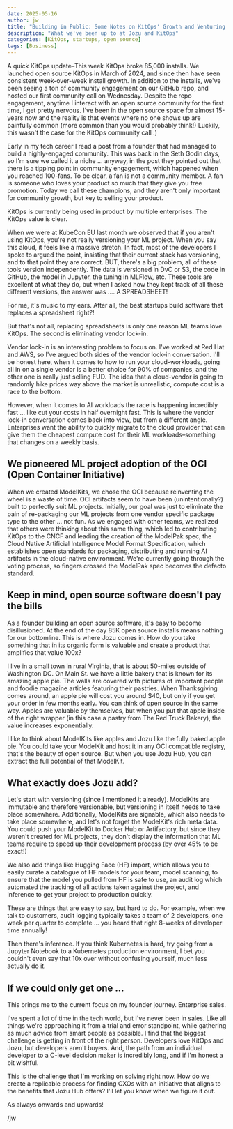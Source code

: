 ```yaml
---
date: 2025-05-16
author: jw
title: "Building in Public: Some Notes on KitOps' Growth and Venturing into Enterprise Sales"
description: "What we've been up to at Jozu and KitOps"
categories: [KitOps, startups, open source]
tags: [Business]
---
```


A quick KitOps update–This week KitOps broke 85,000 installs. We launched open source KitOps in March of 2024, and since then have seen consistent week-over-week install growth. In addition to the installs, we've been seeing a ton of community engagement on our GitHub repo, and hosted our first community call on Wednesday. Despite the repo engagement, anytime I interact with an open source community for the first time, I get pretty nervous. I've been in the open source space for almost 15-years now and the reality is that events where no one shows up are painfully common (more common than you would probably think!) Luckily, this wasn't the case for the KitOps community call :)

Early in my tech career I read a post from a founder that had managed to build a highly-engaged community. This was back in the Seth Godin days, so I'm sure we called it a niche ... anyway, in the post they pointed out that there is a tipping point in community engagement, which happened when you reached 100-fans. To be clear, a fan is not a community member. A fan is someone who loves your product so much that they give you free promotion. Today we call these champions, and they aren't only important for community growth, but key to selling your product.

KitOps is currently being used in product by multiple enterprises. The KitOps value is clear. 

When we were at KubeCon EU last month we observed that if you aren't using KitOps, you're not really versioning your ML project. When you say this aloud, it feels like a massive stretch. In fact, most of the developers I spoke to argued the point, insisting that their current stack has versioning, and to that point they are correct. BUT, there's a big problem, all of these tools version independently. The data is versioned in DvC or S3, the code in GitHub, the model in Jupyter, the tuning in MLFlow, etc. These tools are excellent at what they do, but when I asked how they kept track of all these different versions, the answer was .... A SPREADSHEET! 

For me, it's music to my ears. After all, the best startups build software that replaces a spreadsheet right?!

But that's not all, replacing spreadsheets is only one reason ML teams love KitOps. The second is eliminating vendor lock-in. 

Vendor lock-in is an interesting problem to focus on. I've worked at Red Hat and AWS, so I've argued both sides of the vendor lock-in conversation. I'll be honest here, when it comes to how to run your cloud-workloads, going all in on a single vendor is a better choice for 90% of companies, and the other one is really just selling FUD. The idea that a cloud-vendor is going to randomly hike prices way above the market is unrealistic, compute cost is a race to the bottom.  

However, when it comes to AI workloads the race is happening incredibly fast ... like cut your costs in half overnight fast. This is where the vendor lock-in conversation comes back into view, but from a different angle. Enterprises want the ability to quickly migrate to the cloud provider that can give them the cheapest compute cost for their ML workloads–something that changes on a weekly basis.

<h2>We pioneered ML project adoption of the OCI (Open Container Initiative)</h2>

When we created ModelKits, we chose the OCI because reinventing the wheel is a waste of time. OCI artifacts seem to have been (unintentionally?) built to perfectly suit ML projects. Initially, our goal was just to eliminate the pain of re-packaging our ML projects from one vendor specific package type to the other ... not fun. As we engaged with other teams, we realized that others were thinking about this same thing, which led to contributing KitOps to the CNCF and leading the creation of the ModelPak spec, the Cloud Native Artificial Intelligence Model Format Specification, which establishes open standards for packaging, distributing and running AI artifacts in the cloud-native environment. We're currently going through the voting process, so fingers crossed the ModelPak spec becomes the defacto standard.

<h2>Keep in mind, open source software doesn't pay the bills</h2>

As a founder building an open source software, it's easy to become disillusioned. At the end of the day 85K open source installs means nothing for our bottomline. This is where Jozu comes in. How do you take something that in its organic form is valuable and create a product that amplifies that value 100x? 

I live in a small town in rural Virginia, that is about 50-miles outside of Washington DC. On Main St. we have a little bakery that is known for its amazing apple pie. The walls are covered with pictures of important people and foodie magazine articles featuring their pastries. When Thanksgiving comes around, an apple pie will cost you around $40, but only if you get your order in few months early. You can think of open source in the same way. Apples are valuable by themselves, but when you put that apple inside of the right wrapper (in this case a pastry from The Red Truck Bakery), the value increases exponentially. 

I like to think about ModelKits like apples and Jozu like the fully baked apple pie. You could take your ModelKit and host it in any OCI compatible registry, that's the beauty of open source. But when you use Jozu Hub, you can extract the full potential of that ModelKit. 

<h2>What exactly does Jozu add?</h2>

Let's start with versioning (since I mentioned it already). ModelKits are immutable and therefore versionable, but versioning in itself needs to take place somewhere. Additionally, ModelKits are signable, which also needs to take place somewhere, and let's not forget the ModelKit's rich meta data. You could push your ModelKit to Docker Hub or Artifactory, but since they weren't created for ML projects, they don't display the information that ML teams require to speed up their development process (by over 45% to be exact!)

We also add things like Hugging Face (HF) import, which allows you to easily curate a catalogue of HF models for your team, model scanning, to ensure that the model you pulled from HF is safe to use, an audit log which automated the tracking of all actions taken against the project, and inference to get your project to production quickly. 

These are things that are easy to say, but hard to do. For example, when we talk to customers, audit logging typically takes a team of 2 developers, one week per quarter to complete ... you heard that right 8-weeks of developer time annually!

Then there's inference. If you think Kubernetes is hard, try going from a Jupyter Notebook to a Kubernetes production environment, I bet you couldn't even say that 10x over without confusing yourself, much less actually do it. 

<h2>If we could only get one ...</h2>

This brings me to the current focus on my founder journey. Enterprise sales. 

I've spent a lot of time in the tech world, but I've never been in sales. Like all things we're approaching it from a trial and error standpoint, while gathering as much advice from smart people as possible. I find that the biggest challenge is getting in front of the right person. Developers love KitOps and Jozu, but developers aren't buyers. And, the path from an individual developer to a C-level decision maker is incredibly long, and if I'm honest a bit wishful.  

This is the challenge that I'm working on solving right now. How do we create a replicable process for finding CXOs with an initiative that aligns to the benefits that Jozu Hub offers? I'll let you know when we figure it out.

As always onwards and upwards!

/jw